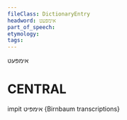 ```yaml
---
fileClass: DictionaryEntry
headword: אימפּעט
part_of_speech: 
etymology: 
tags: 
---
```

אימפּעט

CENTRAL
========

impit אימפּיט {Birnbaum transcriptions}